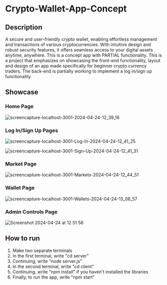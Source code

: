 # Crypto-Wallet-App-Concept

## Description

A secure and user-friendly crypto wallet, enabling effortless management and transactions of various cryptocurrencies. With intuitive design and robust security features, it offers seamless access to your digital assets anytime, anywhere. This is a concept app with PARTIAL functionality. This is a project that emphasizes on showcasing the front-end functionality, layout and design of an app made specifically for beginner crypto currency traders. The back-end is partially working to implement a log in/sign up functionality.

## Showcase

### Home Page

![screencapture-localhost-3001-2024-04-24-12_39_16](https://github.com/dannkis/Crypto-Wallet-App-Concept/assets/62340093/25f48fa3-2474-4eb8-b87e-ca765c1346db)

### Log In/Sign Up Pages

![screencapture-localhost-3001-Log-In-2024-04-24-12_41_25](https://github.com/dannkis/Crypto-Wallet-App-Concept/assets/62340093/3028668f-cce0-4890-bcb6-13f6cf67659f)

![screencapture-localhost-3001-Sign-Up-2024-04-24-12_41_31](https://github.com/dannkis/Crypto-Wallet-App-Concept/assets/62340093/318da44c-4f13-480f-924e-0b75c0745c6d)

### Market Page

![screencapture-localhost-3001-Markets-2024-04-24-12_44_51](https://github.com/dannkis/Crypto-Wallet-App-Concept/assets/62340093/9fa6ae5f-e4af-48db-a2b5-619fae010b13)

### Wallet Page

![screencapture-localhost-3001-Wallets-2024-04-24-13_08_57](https://github.com/dannkis/Crypto-Wallet-App-Concept/assets/62340093/c38183c6-920a-401e-bf0f-30dc19dd04b6)

### Admin Controls Page

![Screenshot 2024-04-24 at 12 51 56](https://github.com/dannkis/Crypto-Wallet-App-Concept/assets/62340093/f36e23fb-45ae-4ca1-b3b2-be3710c3138d)

## How to run

1. Make two separate terminals
2. In the first terminal, write "cd server"
3. Continuing, write "node server.js"
4. In the second terminal, write "cd client"
5. Continuing, write "npm install" if you haven't installed the libraries
6. Finally, to run the app, write "npm start"
